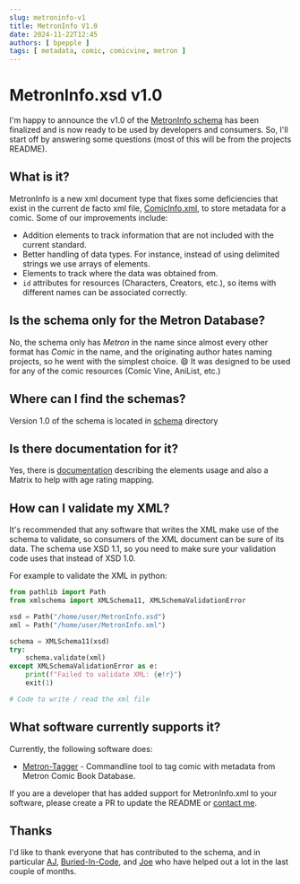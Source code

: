 ```yaml
---
slug: metroninfo-v1
title: MetronInfo V1.0
date: 2024-11-22T12:45
authors: [ bpepple ]
tags: [ metadata, comic, comicvine, metron ]
---
```


# MetronInfo.xsd v1.0

I'm happy to announce the v1.0 of the
[MetronInfo schema](https://raw.githubusercontent.com/Metron-Project/metroninfo/refs/heads/master/schema/v1.0/MetronInfo.xsd)
has been finalized and is now ready to be used by developers and consumers. So, I'll start off by answering some
questions (most of this will be from the projects README).

## What is it?

MetronInfo is a new xml document type that fixes some deficiencies that exist in the current de facto xml
file, [ComicInfo.xml](https://github.com/anansi-project/comicinfo), to store metadata for a comic. Some of our
improvements include:

- Addition elements to track information that are not included with the current standard.
- Better handling of data types. For instance, instead of using delimited strings we use arrays of elements.
- Elements to track where the data was obtained from.
- `id` attributes for resources (Characters, Creators, etc.), so items with different names can be associated correctly.

## Is the schema only for the Metron Database?

No, the schema only has *Metron* in the name since almost every other format has *Comic* in the name, and the
originating author hates naming projects, so he went with the simplest choice. 😄 It was designed to be used for any of
the comic resources (Comic Vine, AniList, etc.)

## Where can I find the schemas?

Version 1.0 of the schema is located in [schema](https://github.com/Metron-Project/metroninfo/tree/master/schema)
directory

## Is there documentation for it?

Yes, there is [documentation](https://metron-project.github.io/docs/category/metroninfo) describing the elements usage
and also a Matrix to help with age rating mapping.

## How can I validate my XML?

It's recommended that any software that writes the XML make use of the schema to validate, so consumers of the XML
document can be sure of its data. The schema use XSD 1.1, so you need to make sure your validation code uses that
instead of XSD 1.0.

For example to validate the XML in python:

```python
from pathlib import Path
from xmlschema import XMLSchema11, XMLSchemaValidationError

xsd = Path("/home/user/MetronInfo.xsd")
xml = Path("/home/user/MetronInfo.xml")

schema = XMLSchema11(xsd)
try:
    schema.validate(xml)
except XMLSchemaValidationError as e:
    print(f"Failed to validate XML: {e!r}")
    exit(1)

# Code to write / read the xml file
```

## What software currently supports it?

Currently, the following software does:

- [Metron-Tagger](https://github.com/Metron-Project/metron-tagger) - Commandline tool to tag comic with metadata from
  Metron Comic Book Database.

If you are a developer that has added support for MetronInfo.xml to your software, please create a PR to update the
README
or [contact me](mailto:bpepple@metron.cloud?subject=MetronInfo%20Support&body=Please%20add%20the%20following%20software%20to%the%20README:%20).

## Thanks

I'd like to thank everyone that has contributed to the schema, and in
particular [AJ](https://github.com/ajslater), [Buried-In-Code](https://github.com/Buried-In-Code),
and [Joe](https://github.com/majora2007) who have helped out a lot in the last couple of months.